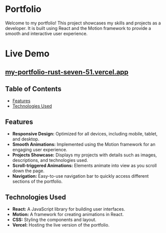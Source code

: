 # Portfolio

Welcome to my portfolio! This project showcases my skills and projects as a developer. It is built using React and the Motion framework to provide a smooth and interactive user experience.

# Live Demo

## [my-portfolio-rust-seven-51.vercel.app](https://my-portfolio-rust-seven-51.vercel.app/)



## Table of Contents

- [Features](#features)
- [Technologies Used](#technologies-used)


## Features

- **Responsive Design:** Optimized for all devices, including mobile, tablet, and desktop.
- **Smooth Animations:** Implemented using the Motion framework for an engaging user experience.
- **Projects Showcase:** Displays my projects with details such as images, descriptions, and technologies used.
- **Scroll-triggered Animations:** Elements animate into view as you scroll down the page.
- **Navigation:** Easy-to-use navigation bar to quickly access different sections of the portfolio.

## Technologies Used

- **React:** A JavaScript library for building user interfaces.
- **Motion:** A framework for creating animations in React.
- **CSS:** Styling the components and layout.
- **Vercel:** Hosting the live version of the portfolio.
